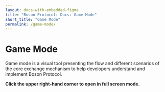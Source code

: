 ```yaml
---
layout: docs-with-embedded-figma
title: "Boson Protocol: Docs: Game Mode"
short_title: "Game Mode"
permalink: /game-mode/
---
```


# Game Mode

Game mode is a visual tool presenting the flow and different scenarios of the
core exchange mechanism to help developers understand and implement Boson
Protocol.

**Click the upper right-hand corner to open in full screen mode.**
